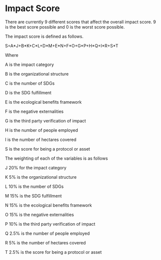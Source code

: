 # Impact Score

There are currently 9 different scores that affect the overall impact score. 9 is the best score possible and 0 is the worst score possible.&#x20;

The impact score is defined as follows.&#x20;

S=A\*J+B\*K+C\*L+D\*M+E\*N+F\*O+G\*P+H\*Q+I\*R+S\*T

Where&#x20;

A is the impact category

B is the organizational structure

C is the number of SDGs

D is the SDG fulfillment

E is the ecological benefits framework&#x20;

F is the negative externalities&#x20;

G is the third party verification of impact

H is the number of people employed

I is the number of hectares covered

S is the score for being a protocol or asset



The weighting of each of the variables is as follows

J 20% for the impact category

K 5% is the organizational structure

L 10% is the number of SDGs

M 15% is the SDG fulfillment

N 15% is the ecological benefits framework&#x20;

O 15% is the negative externalities&#x20;

P 10% is the third party verification of impact

Q 2.5% is the number of people employed

R 5% is the number of hectares covered

T 2.5% is the score for being a protocol or asset
